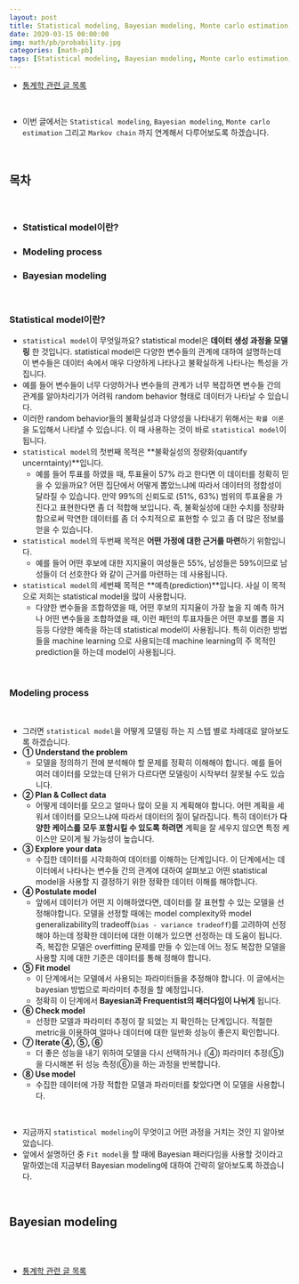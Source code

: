 ```yaml
---
layout: post
title: Statistical modeling, Bayesian modeling, Monte carlo estimation, Markov chain.
date: 2020-03-15 00:00:00
img: math/pb/probability.jpg
categories: [math-pb] 
tags: [Statistical modeling, Bayesian modeling, Monte carlo estimation, Markov chain.] # add tag
---
```


- [통계학 관련 글 목록](https://gaussian37.github.io/math-pb-table/)

<br>

- 이번 글에서는 `Statistical modeling`, `Bayesian modeling`, `Monte carlo estimation` 그리고 `Markov chain` 까지 연계해서 다루어보도록 하겠습니다.

<br>

## **목차**

<br>

- ### Statistical model이란?
- ### Modeling process
- ### Bayesian modeling

<br>

### **Statistical model이란?**

- `statistical model`이 무엇일까요?  statistical model은 **데이터 생성 과정을 모델링** 한 것입니다. statistical model은 다양한 변수들의 관계에 대하여 설명하는데 이 변수들은 데이터 속에서 매우 다양하게 나타나고 불확실하게 나타나는 특성을 가집니다. 
- 예를 들어 변수들이 너무 다양하거나 변수들의 관계가 너무 복잡하면 변수들 간의 관계를 알아차리기가 어려워 random behavior 형태로 데이터가 나타날 수 있습니다. 
- 이러한 random behavior들의 불확실성과 다양성을 나타내기 위해서는 `확률 이론`을 도입해서 나타낼 수 있습니다. 이 때 사용하는 것이 바로 `statistical model`이 됩니다.
- `statistical model`의 첫번째 목적은 **불확실성의 정량화(quantify uncerntainty)**입니다.
    - 예를 들어 투표를 하였을 때, 투표율이 57% 라고 한다면 이 데이터를 정확히 믿을 수 있을까요? 어떤 집단에서 어떻게 뽑았느냐에 따라서 데이터의 정합성이 달라질 수 있습니다. 만약 99%의 신뢰도로 (51%, 63%) 범위의 투표율을 가진다고 표현한다면 좀 더 적합해 보입니다. 즉, 불확실성에 대한 수치를 정량화 함으로써 막연한 데이터를 좀 더 수치적으로 표현할 수 있고 좀 더 많은 정보를 얻을 수 있습니다.
- `statistical model`의 두번째 목적은 **어떤 가정에 대한 근거를 마련**하기 위함입니다.
    - 예를 들어 어떤 후보에 대한 지지율이 여성들은 55%, 남성들은 59%이므로 남성들이 더 선호한다 와 같이 근거를 마련하는 데 사용됩니다. 
- `statistical model`의 세번째 목적은 **예측(prediction)**입니다. 사실 이 목적으로 저희는 statistical model을 많이 사용합니다. 
    - 다양한 변수들을 조합하였을 때, 어떤 후보의 지지율이 가장 높을 지 예측 하거나 어떤 변수들을 조합하였을 때, 이런 패턴의 투표자들은 어떤 후보를 뽑을 지 등등 다양한 예측을 하는데 statistical model이 사용됩니다. 특히 이러한 방법들을 machine learning 으로 사용되는데 machine learning의 주 목적인 prediction을 하는데 model이 사용됩니다.

<br>

### **Modeling process**

<br>

- 그러면 `statistical model`을 어떻게 모델링 하는 지 스텝 별로 차례대로 알아보도록 하겠습니다.
- **① Understand the problem**
    - 모델을 정의하기 전에 분석해야 할 문제를 정확히 이해해야 합니다. 예를 들어 여러 데이터를 모았는데 단위가 다르다면 모델링이 시작부터 잘못될 수도 있습니다.
- **② Plan & Collect data**
    - 어떻게 데이터를 모으고 얼마나 많이 모을 지 계획해야 합니다. 어떤 계획을 세워서 데이터를 모으느냐에 따라서 데이터의 질이 달라집니다. 특히 데이터가 **다양한 케이스를 모두 포함시킬 수 있도록 하려면** 계획을 잘 세우지 않으면 특정 케이스만 모이게 될 가능성이 높습니다.
- **③ Explore your data**
    - 수집한 데이터를 시각화하여 데이터를 이해하는 단계입니다. 이 단계에서는 데이터에서 나타나는 변수들 간의 관계에 대하여 살펴보고 어떤 statistical model을 사용할 지 결정하기 위한 정확한 데이터 이해를 해야합니다.
- **④ Postulate model**
    - 앞에서 데이터가 어떤 지 이해하였다면, 데이터를 잘 표현할 수 있는 모델을 선정해야합니다. 모델을 선정할 때에는 model complexity와 model generalizability의 tradeoff(`bias - variance tradeoff`)를 고려하여 선정해야 하는데 정확한 데이터에 대한 이해가 있으면 선정하는 데 도움이 됩니다. 즉, 복잡한 모델은 overfitting 문제를 만들 수 있는데 어느 정도 복잡한 모델을 사용할 지에 대한 기준은 데이터를 통해 정해야 합니다.
- **⑤ Fit model**
    - 이 단계에서는 모델에서 사용되는 파라미터들을 추정해야 합니다. 이 글에서는 bayesian 방법으로 파라미터 추정을 할 예정입니다.
    - 정확히 이 단계에서 **Bayesian과 Frequentist의 패러다임이 나뉘게** 됩니다.
- **⑥ Check model**
    - 선정한 모델과 파라미터 추정이 잘 되었는 지 확인하는 단계입니다. 적절한 metric을 이용하여 얼마나 데이터에 대한 일반화 성능이 좋은지 확인합니다.
- **⑦ Iterate ④, ⑤, ⑥**
    - 더 좋은 성능을 내기 위하여 모델을 다시 선택하거나 (④) 파라미터 추정(⑤)을 다시해본 뒤 성능 측정(⑥)을 하는 과정을 반복합니다.
- **⑧ Use model**
    - 수집한 데이터에 가장 적합한 모델과 파라미터를 찾았다면 이 모델을 사용합니다. 

<br>

- 지금까지 `statistical modeling`이 무엇이고 어떤 과정을 거치는 것인 지 알아보았습니다.
- 앞에서 설명하던 중 `Fit model`을 할 때에 Bayesian 패러다임을 사용할 것이라고 말하였는데 지금부터 Bayesian modeling에 대하여 간략히 알아보도록 하겠습니다.

<br>

## **Bayesian modeling**

<br>




<br>

- [통계학 관련 글 목록](https://gaussian37.github.io/math-pb-table/)

<br>
